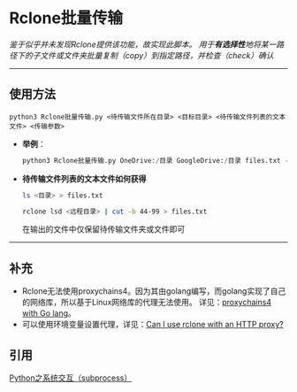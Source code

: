 # Rclone批量传输

*鉴于似乎并未发现Rclone提供该功能，故实现此脚本。
用于**有选择性**地将某一路径下的子文件或文件夹批量复制（copy）到指定路径，并检查（check）确认*

------------

## 使用方法

```
python3 Rclone批量传输.py <待传输文件所在目录> <目标目录> <待传输文件列表的文本文件> <传输参数>
```
- **举例**：
  ```python
  python3 Rclone批量传输.py OneDrive:/目录 GoogleDrive:/目录 files.txt --ignore-errors --cache-chunk-size 20M --drive-server-side-across-configs
  ```

- **待传输文件列表的文本文件如何获得**
  ```bash
  ls <目录> > files.txt
  ```
  
  ```bash
  rclone lsd <远程目录> | cut -b 44-99 > files.txt
  ```  
  在输出的文件中仅保留待传输文件夹或文件即可

------------

## 补充
- Rclone无法使用proxychains4。因为其由golang编写，而golang实现了自己的网络库，所以基于Linux网络库的代理无法使用。
  详见：[proxychains4 with Go lang](https://github.com/rofl0r/proxychains-ng/issues/199 "proxychains4 with Go lang")。
- 可以使用环境变量设置代理，详见：[Can I use rclone with an HTTP proxy?](https://rclone.org/faq/#can-i-use-rclone-with-an-http-proxy "Can I use rclone with an HTTP proxy?")

## 引用
[Python之系统交互（subprocess）](https://www.cnblogs.com/yyds/p/7288916.html "Python之系统交互（subprocess）")
